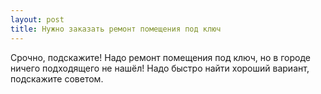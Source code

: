 ```yaml
---
layout: post 
title: Нужно заказать ремонт помещения под ключ 
--- 
```

Срочно, подскажите! Надо ремонт помещения под ключ, но в городе ничего подходящего не нашёл! Надо быстро найти хороший вариант, подскажите советом.